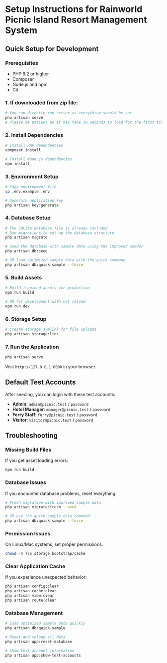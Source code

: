 # Setup Instructions for Rainworld Picnic Island Resort Management System

## Quick Setup for Development

### Prerequisites
- PHP 8.2 or higher
- Composer
- Node.js and npm
- Git

### 1. If downloaded from zip file:
```bash
# You can directly run server as everything should be set.
pho artisan serve 
# Please be patient as it may take 30 seconds to load for the first time.
```
### 2. Install Dependencies
```bash
# Install PHP dependencies
composer install

# Install Node.js dependencies
npm install
```

### 3. Environment Setup
```bash
# Copy environment file
cp .env.example .env

# Generate application key
php artisan key:generate
```

### 4. Database Setup
```bash
# The SQLite database file is already included
# Run migrations to set up the database structure
php artisan migrate

# Seed the database with sample data using the improved seeder
php artisan db:seed

# OR load optimized sample data with the quick command
php artisan db:quick-sample --force
```

### 5. Build Assets
```bash
# Build frontend assets for production
npm run build

# OR for development with hot reload
npm run dev
```

### 6. Storage Setup
```bash
# Create storage symlink for file uploads
php artisan storage:link
```

### 7. Run the Application
```bash
php artisan serve
```

Visit `http://127.0.0.1:8000` in your browser.

## Default Test Accounts

After seeding, you can login with these test accounts:

- **Admin**: `admin@picnic.test` / `password`
- **Hotel Manager**: `manager@picnic.test` / `password`  
- **Ferry Staff**: `ferry@picnic.test` / `password`
- **Visitor**: `visitor@picnic.test` / `password`

## Troubleshooting

### Missing Build Files
If you get asset loading errors:
```bash
npm run build
```

### Database Issues
If you encounter database problems, reset everything:
```bash
# Fresh migration with improved sample data
php artisan migrate:fresh --seed

# OR use the quick sample data command
php artisan db:quick-sample --force
```

### Permission Issues
On Linux/Mac systems, set proper permissions:
```bash
chmod -R 775 storage bootstrap/cache
```

### Clear Application Cache
If you experience unexpected behavior:
```bash
php artisan config:clear
php artisan cache:clear
php artisan view:clear
php artisan route:clear
```

### Database Management
```bash
# Load optimized sample data quickly
php artisan db:quick-sample

# Reset and reload all data
php artisan app:reset-database

# Show test account information
php artisan app:show-test-accounts
```

